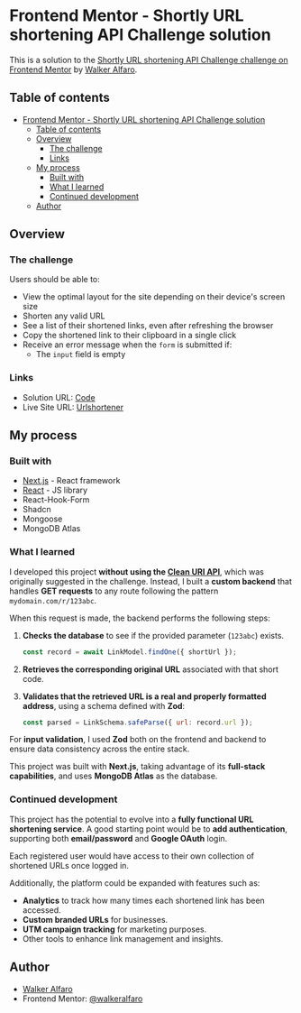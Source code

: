 # Frontend Mentor - Shortly URL shortening API Challenge solution

This is a solution to the [Shortly URL shortening API Challenge challenge on Frontend Mentor](https://www.frontendmentor.io/challenges/url-shortening-api-landing-page-2ce3ob-G) by [Walker Alfaro](https://walkeralfaro.com/). 

## Table of contents

- [Frontend Mentor - Shortly URL shortening API Challenge solution](#frontend-mentor---shortly-url-shortening-api-challenge-solution)
  - [Table of contents](#table-of-contents)
  - [Overview](#overview)
    - [The challenge](#the-challenge)
    - [Links](#links)
  - [My process](#my-process)
    - [Built with](#built-with)
    - [What I learned](#what-i-learned)
    - [Continued development](#continued-development)
  - [Author](#author)


## Overview

### The challenge

Users should be able to:

- View the optimal layout for the site depending on their device's screen size
- Shorten any valid URL
- See a list of their shortened links, even after refreshing the browser
- Copy the shortened link to their clipboard in a single click
- Receive an error message when the `form` is submitted if:
  - The `input` field is empty

### Links

- Solution URL: [Code](https://github.com/walkeralfaro/url-shortener.git)
- Live Site URL: [Urlshortener](https://urlshortener.walkeralfaro.com/)

## My process

### Built with

- [Next.js](https://nextjs.org/) - React framework
- [React](https://reactjs.org/) - JS library
- React-Hook-Form
- Shadcn
- Mongoose
- MongoDB Atlas


### What I learned

I developed this project **without using the [Clean URI API](https://cleanuri.com/docs)**, which was originally suggested in the challenge. Instead, I built a **custom backend** that handles **GET requests** to any route following the pattern `mydomain.com/r/123abc`.

When this request is made, the backend performs the following steps:

1. **Checks the database** to see if the provided parameter (`123abc`) exists.

   ```js
   const record = await LinkModel.findOne({ shortUrl });
   ```
2. **Retrieves the corresponding original URL** associated with that short code.
3. **Validates that the retrieved URL is a real and properly formatted address**, using a schema defined with **Zod**:

   ```js
   const parsed = LinkSchema.safeParse({ url: record.url });
   ```

For **input validation**, I used **Zod** both on the frontend and backend to ensure data consistency across the entire stack.

This project was built with **Next.js**, taking advantage of its **full-stack capabilities**, and uses **MongoDB Atlas** as the database.

### Continued development

This project has the potential to evolve into a **fully functional URL shortening service**. A good starting point would be to **add authentication**, supporting both **email/password** and **Google OAuth** login.

Each registered user would have access to their own collection of shortened URLs once logged in.

Additionally, the platform could be expanded with features such as:

* **Analytics** to track how many times each shortened link has been accessed.
* **Custom branded URLs** for businesses.
* **UTM campaign tracking** for marketing purposes.
* Other tools to enhance link management and insights.

## Author

- [Walker Alfaro](https://walkeralfaro.com/)
- Frontend Mentor: [@walkeralfaro](https://www.frontendmentor.io/profile/walkeralfaro)

